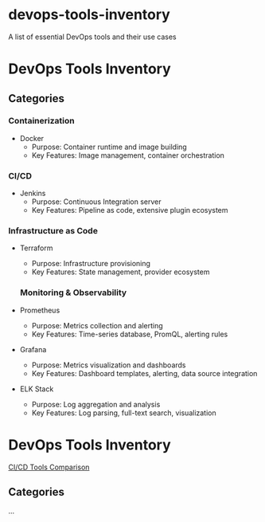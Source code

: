 # devops-tools-inventory
A list of essential DevOps tools and their use cases

# DevOps Tools Inventory

## Categories
### Containerization
- Docker
  - Purpose: Container runtime and image building
  - Key Features: Image management, container orchestration

### CI/CD
- Jenkins
  - Purpose: Continuous Integration server
  - Key Features: Pipeline as code, extensive plugin ecosystem

### Infrastructure as Code
- Terraform
  - Purpose: Infrastructure provisioning
  - Key Features: State management, provider ecosystem

  ### Monitoring & Observability
- Prometheus
  - Purpose: Metrics collection and alerting
  - Key Features: Time-series database, PromQL, alerting rules

- Grafana
  - Purpose: Metrics visualization and dashboards
  - Key Features: Dashboard templates, alerting, data source integration

- ELK Stack
  - Purpose: Log aggregation and analysis
  - Key Features: Log parsing, full-text search, visualization

# DevOps Tools Inventory

[CI/CD Tools Comparison](docs/ci-cd-comparison.md)

## Categories
...